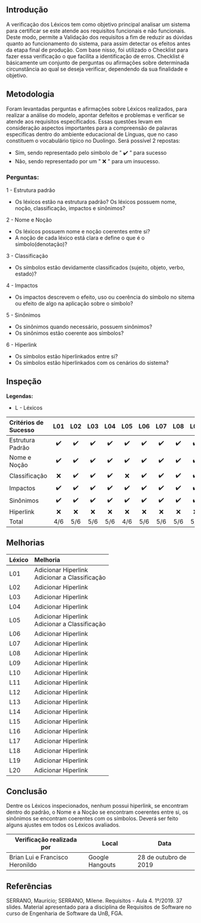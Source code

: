 ## Introdução

A verificação dos Léxicos tem como objetivo principal analisar um sistema para certificar se este atende aos requisitos funcionais e não funcionais. Deste modo, permite a Validação dos requisitos a fim de reduzir as dúvidas quanto ao funcionamento do sistema, para assim detectar os efeitos antes da etapa final de produção.
Com base nisso, foi utilizado o Checklist para fazer essa verificação o que facilita a identificação de erros.
Checklist é básicamente um conjunto de perguntas ou afirmações sobre determinada circunstância ao qual se deseja verificar, dependendo da sua finalidade e objetivo.

## Metodologia

Foram levantadas perguntas e afirmações sobre Léxicos realizados, para realizar a análise do modelo, apontar defeitos e problemas e verificar se atende aos requisitos específicados. Essas questões levam em consideração aspectos importantes para a compreensão de palavras especifícas dentro do ambiente educacional de Línguas, que no caso constituem o vocabulário típico no Duolingo. Será possível 2 repostas:

* Sim, sendo representado pelo símbolo de " :heavy_check_mark: " para sucesso
* Não, sendo representado por um " :x: " para um insucesso.

### Perguntas:

1 - Estrutura padrão

* Os léxicos estão na estrutura padrão? Os léxicos possuem nome, noção, classificação, impactos e sinônimos?

2 - Nome e Noção

* Os léxicos possuem nome e noção coerentes entre si?
* A noção de cada léxico está clara e define o que é o simbolo(denotação)?

3 - Classificação

* Os símbolos estão devidamente classificados (sujeito, objeto, verbo, estado)?

4 - Impactos

* Os impactos descrevem o efeito, uso ou coerência do símbolo no sitema ou efeito de algo na aplicação sobre o símbolo?

5 - Sinônimos

* Os sinônimos quando necessário, possuem sinônimos?
* Os sinônimos estão coerente aos símbolos?

6 - Hiperlink

* Os símbolos estão hiperlinkados entre si?
* Os símbolos estão hiperlinkados com os cenários do sistema?

## Inspeção

**Legendas:**

* L - Léxicos

| Critérios de Sucesso | L01 | L02 | L03 | L04 | L05 | L06 | L07 | L08 | L09 | L10 | L11 | L12 | L13 | L14 | L15 | L16 | L17 | L18 | L19 | L20 |
|:---------------------|:---:|:---:|:---:|:---:|:---:|:---:|:---:|:---:|:---:|:---:|:---:|:---:|:---:|:---:|:---:|:---:|:---:|:---:|:---:|:---:|
| Estrutura Padrão | :heavy_check_mark: | :heavy_check_mark: | :heavy_check_mark: | :heavy_check_mark: | :heavy_check_mark: | :heavy_check_mark: | :heavy_check_mark: | :heavy_check_mark: | :heavy_check_mark: | :heavy_check_mark: | :heavy_check_mark: | :heavy_check_mark: | :heavy_check_mark: | :heavy_check_mark: | :heavy_check_mark: | :heavy_check_mark: | :heavy_check_mark: | :heavy_check_mark: | :heavy_check_mark: | :heavy_check_mark: |
| Nome e Noção | :heavy_check_mark: | :heavy_check_mark: | :heavy_check_mark: | :heavy_check_mark: | :heavy_check_mark: | :heavy_check_mark: | :heavy_check_mark: | :heavy_check_mark: | :heavy_check_mark: | :heavy_check_mark: | :heavy_check_mark: | :heavy_check_mark: | :heavy_check_mark: | :heavy_check_mark: | :heavy_check_mark: | :heavy_check_mark: | :heavy_check_mark: | :heavy_check_mark: | :heavy_check_mark: | :heavy_check_mark: |
| Classificação | :x: | :heavy_check_mark: | :heavy_check_mark: | :heavy_check_mark:| :x: | :heavy_check_mark: | :heavy_check_mark: | :heavy_check_mark: | :heavy_check_mark: | :heavy_check_mark: | :heavy_check_mark: | :heavy_check_mark: | :heavy_check_mark:| :heavy_check_mark: | :heavy_check_mark: | :heavy_check_mark: | :heavy_check_mark: | :heavy_check_mark: | :heavy_check_mark: | | :heavy_check_mark: |
| Impactos | :heavy_check_mark: | :heavy_check_mark: | :heavy_check_mark: | :heavy_check_mark: | :heavy_check_mark: | :heavy_check_mark: | :heavy_check_mark: | :heavy_check_mark: | :heavy_check_mark: | :heavy_check_mark: | :heavy_check_mark: | :heavy_check_mark: | :heavy_check_mark: | :heavy_check_mark: | :heavy_check_mark: | :heavy_check_mark: | :heavy_check_mark: | :heavy_check_mark: | :heavy_check_mark: | :heavy_check_mark: |
| Sinônimos | :heavy_check_mark: | :heavy_check_mark: | :heavy_check_mark: | :heavy_check_mark: | :heavy_check_mark: | :heavy_check_mark: | :heavy_check_mark: | :heavy_check_mark: | :heavy_check_mark: | :heavy_check_mark: | :heavy_check_mark: | :heavy_check_mark: | :heavy_check_mark: | :heavy_check_mark: | :heavy_check_mark: | :heavy_check_mark: | :heavy_check_mark: | :heavy_check_mark: | :heavy_check_mark: | :heavy_check_mark: |
| Hiperlink | :x: | :x: | :x: | :x: | :x: | :x: | :x: | :x: | :x: | :x: | :x: | :x: | :x: | :x: | :x: | :x: | :x: | :x: | :x: | :x: |
| Total | 4/6 | 5/6 | 5/6 | 5/6 | 4/6 | 5/6 | 5/6 | 5/6 | 5/6 | 5/6 | 5/6 | 5/6 | 5/6 | 5/6 | 5/6 | 5/6 | 5/6 | 5/6 | 5/6 | 5/6 |

## Melhorias

| Léxico | Melhoria |
|:-------|:---------|
| L01 | Adicionar Hiperlink</br> Adicionar a Classificação</br>|
| L02 | Adicionar Hiperlink</br>|
| L03 | Adicionar Hiperlink</br>|
| L04 | Adicionar Hiperlink</br>|
| L05 | Adicionar Hiperlink</br> Adicionar a Classificação</br>|
| L06 | Adicionar Hiperlink</br>|
| L07 | Adicionar Hiperlink</br>|
| L08 | Adicionar Hiperlink</br>|
| L09 | Adicionar Hiperlink</br>|
| L10 | Adicionar Hiperlink</br>|
| L11 | Adicionar Hiperlink</br>|
| L12 | Adicionar Hiperlink</br>|
| L13 | Adicionar Hiperlink</br>|
| L14 | Adicionar Hiperlink</br>|
| L15 | Adicionar Hiperlink</br>|
| L16 | Adicionar Hiperlink</br>|
| L17 | Adicionar Hiperlink</br>|
| L18 | Adicionar Hiperlink</br>|
| L19 | Adicionar Hiperlink</br>|
| L20 | Adicionar Hiperlink</br>|

## Conclusão

Dentre os Léxicos inspecionados, nenhum possui hiperlink, se encontram dentro do padrão, o Nome e a Noção se encontram coerentes entre si, os sinônimos se encontram coerentes com os símbolos. Deverá ser feito alguns ajustes em todos os Léxicos avaliados.

|Verificação realizada por|Local|Data|
|-------------------------|-----|----|
|Brian Lui e Francisco Heronildo|Google Hangouts|28 de outubro de 2019|


## Referências

SERRANO, Maurício; SERRANO, Milene. Requisitos - Aula 4. 1º/2019. 37 slides. Material apresentado para a disciplina de Requisitos de Software no curso de Engenharia de Software da UnB, FGA.
